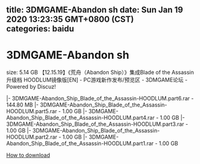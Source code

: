 
title: 3DMGAME-Abandon sh
date: Sun Jan 19 2020 13:23:35 GMT+0800 (CST)    
categories: baidu
---

# 3DMGAME-Abandon sh
size: 5.14 GB
 【12.15.19】《荒舟（Abandon Ship）》集成Blade of the Assassin升级档 HOODLUM镜像版[EN] - PC游戏新作发布/预览区 - 3DMGAME论坛 - Powered by Discuz!
 
|- 3DMGAME-Abandon_Ship_Blade_of_the_Assassin-HOODLUM.part6.rar - 144.80 MB
|- 3DMGAME-Abandon_Ship_Blade_of_the_Assassin-HOODLUM.part5.rar - 1.00 GB
|- 3DMGAME-Abandon_Ship_Blade_of_the_Assassin-HOODLUM.part4.rar - 1.00 GB
|- 3DMGAME-Abandon_Ship_Blade_of_the_Assassin-HOODLUM.part3.rar - 1.00 GB
|- 3DMGAME-Abandon_Ship_Blade_of_the_Assassin-HOODLUM.part2.rar - 1.00 GB
|- 3DMGAME-Abandon_Ship_Blade_of_the_Assassin-HOODLUM.part1.rar - 1.00 GB

[How to download](https://bpcam.bemobtrk.com/go/2ceec3aa-1ca2-46d6-b9ff-aaa5c184517c?jno=188)